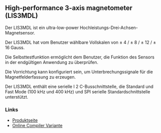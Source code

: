 High-performance 3-axis magnetometer (LIS3MDL)
----------------------------------------------

Der LIS3MDL ist ein ultra-low-power Hochleistungs-Drei-Achsen-Magnetsensor.

Der LIS3MDL hat vom Benutzer wählbare Vollskalen von ± 4 / ± 8 / ± 12 / ± 16 Gauss.

Die Selbsttestfunktion ermöglicht dem Benutzer, die Funktion des Sensors in der endgültigen Anwendung zu überprüfen.

Die Vorrichtung kann konfiguriert sein, um Unterbrechungssignale für die Magnetfelderfassung zu erzeugen.

Der LIS3MDL enthält eine serielle I 2 C-Busschnittstelle, die Standard und Fast Mode (100 kHz und 400 kHz) und SPI serielle Standardschnittstelle unterstützt.

### Links

* [Produktseite](https://www.st.com/en/mems-and-sensors/lis3mdl.html)
* [Online Compiler Variante](https://os.mbed.com/teams/IoTKitV3/code/LIS3MDL/)
